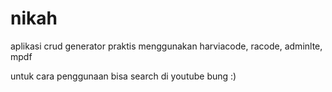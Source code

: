# nikah
aplikasi crud generator praktis menggunakan harviacode, racode, adminlte, mpdf

untuk cara penggunaan bisa search di youtube bung :)

